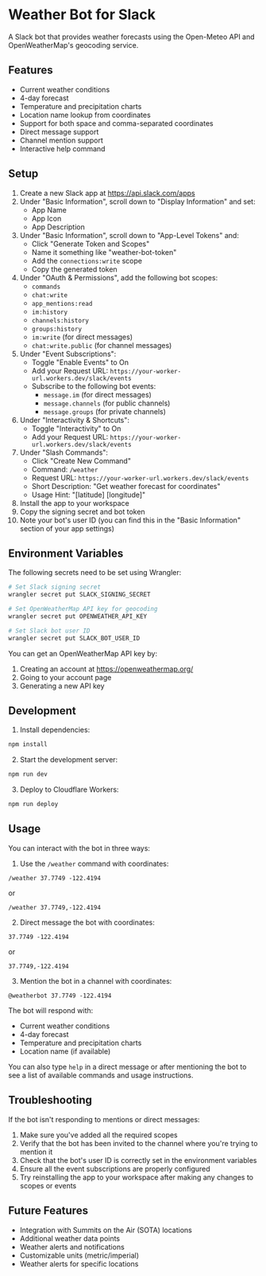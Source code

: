 # Weather Bot for Slack

A Slack bot that provides weather forecasts using the Open-Meteo API and OpenWeatherMap's geocoding service.

## Features

- Current weather conditions
- 4-day forecast
- Temperature and precipitation charts
- Location name lookup from coordinates
- Support for both space and comma-separated coordinates
- Direct message support
- Channel mention support
- Interactive help command

## Setup

1. Create a new Slack app at https://api.slack.com/apps
2. Under "Basic Information", scroll down to "Display Information" and set:
   - App Name
   - App Icon
   - App Description
3. Under "Basic Information", scroll down to "App-Level Tokens" and:
   - Click "Generate Token and Scopes"
   - Name it something like "weather-bot-token"
   - Add the `connections:write` scope
   - Copy the generated token
4. Under "OAuth & Permissions", add the following bot scopes:
   - `commands`
   - `chat:write`
   - `app_mentions:read`
   - `im:history`
   - `channels:history`
   - `groups:history`
   - `im:write` (for direct messages)
   - `chat:write.public` (for channel messages)
5. Under "Event Subscriptions":
   - Toggle "Enable Events" to On
   - Add your Request URL: `https://your-worker-url.workers.dev/slack/events`
   - Subscribe to the following bot events:
     - `message.im` (for direct messages)
     - `message.channels` (for public channels)
     - `message.groups` (for private channels)
6. Under "Interactivity & Shortcuts":
   - Toggle "Interactivity" to On
   - Add your Request URL: `https://your-worker-url.workers.dev/slack/events`
7. Under "Slash Commands":
   - Click "Create New Command"
   - Command: `/weather`
   - Request URL: `https://your-worker-url.workers.dev/slack/events`
   - Short Description: "Get weather forecast for coordinates"
   - Usage Hint: "[latitude] [longitude]"
8. Install the app to your workspace
9. Copy the signing secret and bot token
10. Note your bot's user ID (you can find this in the "Basic Information" section of your app settings)

## Environment Variables

The following secrets need to be set using Wrangler:

```bash
# Set Slack signing secret
wrangler secret put SLACK_SIGNING_SECRET

# Set OpenWeatherMap API key for geocoding
wrangler secret put OPENWEATHER_API_KEY

# Set Slack bot user ID
wrangler secret put SLACK_BOT_USER_ID
```

You can get an OpenWeatherMap API key by:
1. Creating an account at https://openweathermap.org/
2. Going to your account page
3. Generating a new API key

## Development

1. Install dependencies:
```bash
npm install
```

2. Start the development server:
```bash
npm run dev
```

3. Deploy to Cloudflare Workers:
```bash
npm run deploy
```

## Usage

You can interact with the bot in three ways:

1. Use the `/weather` command with coordinates:
```
/weather 37.7749 -122.4194
```
or
```
/weather 37.7749,-122.4194
```

2. Direct message the bot with coordinates:
```
37.7749 -122.4194
```
or
```
37.7749,-122.4194
```

3. Mention the bot in a channel with coordinates:
```
@weatherbot 37.7749 -122.4194
```

The bot will respond with:
- Current weather conditions
- 4-day forecast
- Temperature and precipitation charts
- Location name (if available)

You can also type `help` in a direct message or after mentioning the bot to see a list of available commands and usage instructions.

## Troubleshooting

If the bot isn't responding to mentions or direct messages:

1. Make sure you've added all the required scopes
2. Verify that the bot has been invited to the channel where you're trying to mention it
3. Check that the bot's user ID is correctly set in the environment variables
4. Ensure all the event subscriptions are properly configured
5. Try reinstalling the app to your workspace after making any changes to scopes or events

## Future Features

- Integration with Summits on the Air (SOTA) locations
- Additional weather data points
- Weather alerts and notifications
- Customizable units (metric/imperial)
- Weather alerts for specific locations 